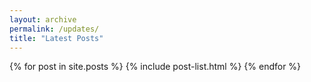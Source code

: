 ```yaml
---
layout: archive
permalink: /updates/
title: "Latest Posts"
---
```


<div class="tiles">
{% for post in site.posts %}
	{% include post-list.html %}
{% endfor %}
</div><!-- /.tiles -->
